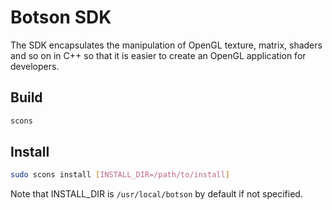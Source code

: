# Botson SDK
The SDK encapsulates the manipulation of OpenGL texture, matrix, shaders and so on
in C++ so that it is easier to create an OpenGL application for developers.

## Build
```bash
scons
```

## Install
```bash
sudo scons install [INSTALL_DIR=/path/to/install]
```

Note that INSTALL_DIR is `/usr/local/botson` by default if not specified.

